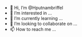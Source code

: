 - 👋 Hi, I’m @Hputnambriffel
- 👀 I’m interested in ...
- 🌱 I’m currently learning ...
- 💞️ I’m looking to collaborate on ...
- 📫 How to reach me ...

<!---
Hputnambriffel/Hputnambriffel is a ✨ special ✨ repository because its `README.md` (this file) appears on your GitHub profile.
You can click the Preview link to take a look at your changes.
--->
